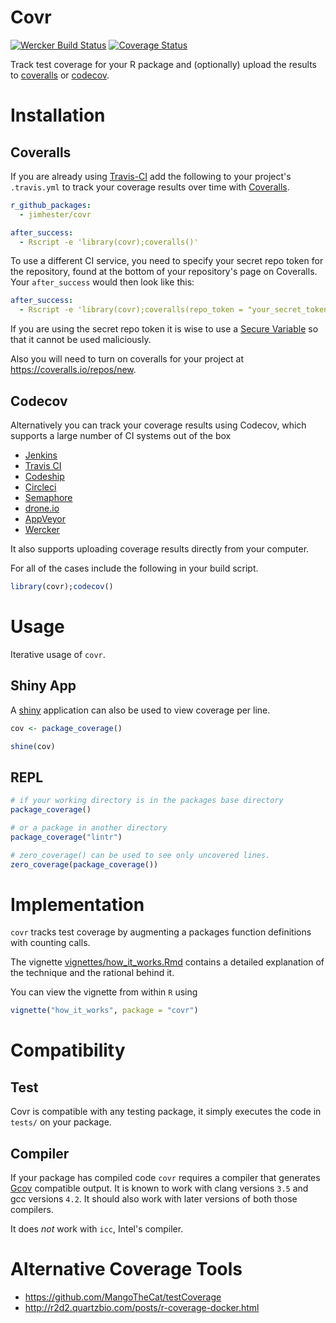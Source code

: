 # Covr #
[![Wercker Build Status](https://img.shields.io/wercker/ci/7b3f03814c6f978cfaad12b4d0378b11.svg "wercker status")](https://app.wercker.com/project/bykey/7b3f03814c6f978cfaad12b4d0378b11)
[![Coverage Status](https://img.shields.io/coveralls/jimhester/covr.svg?style=flat)](https://coveralls.io/r/jimhester/covr?branch=master)

Track test coverage for your R package and (optionally) upload the results to
[coveralls](https://coveralls.io/) or [codecov](https://codecov.io/).

# Installation #
## Coveralls ##
If you are already using [Travis-CI](https://travis-ci.org) add the
following to your project's `.travis.yml` to track your coverage results
over time with [Coveralls](https://coveralls.io/).

```yml
r_github_packages:
  - jimhester/covr

after_success:
  - Rscript -e 'library(covr);coveralls()'
```

To use a different CI service, you need to specify your secret repo token for
the repository, found at the bottom of your repository's page on Coveralls.
Your `after_success` would then look like this:

```yml
after_success:
  - Rscript -e 'library(covr);coveralls(repo_token = "your_secret_token")'
```

If you are using the secret repo token it is wise to use a [Secure
Variable](http://docs.travis-ci.com/user/environment-variables/#Secure-Variables)
so that it cannot be used maliciously.

Also you will need to turn on coveralls for your project at <https://coveralls.io/repos/new>.

## Codecov ##
Alternatively you can track your coverage results using Codecov, which supports
a large number of CI systems out of the box

- [Jenkins](https://jenkins-ci.org)
- [Travis CI](https://travis-ci.com)
- [Codeship](https://www.codeship.io/)
- [Circleci](https://circleci.com)
- [Semaphore](https://semaphoreapp.com)
- [drone.io](https://drone.io)
- [AppVeyor](http://www.appveyor.com)
- [Wercker](http://wercker.com)

It also supports uploading coverage results directly from your computer.

For all of the cases include the following in your build script.

```r
library(covr);codecov()
```

# Usage #
Iterative usage of `covr`.

## Shiny App ##
A [shiny](http://shiny.rstudio.com/) application can also be used to
view coverage per line.
```r
cov <- package_coverage()

shine(cov)
```

## REPL ##
```r
# if your working directory is in the packages base directory
package_coverage()

# or a package in another directory
package_coverage("lintr")

# zero_coverage() can be used to see only uncovered lines.
zero_coverage(package_coverage())
```

# Implementation #
`covr` tracks test coverage by augmenting a packages function definitions with
counting calls.

The vignette
[vignettes/how_it_works.Rmd](https://github.com/jimhester/covr/blob/master/vignettes/how_it_works.Rmd)
contains a detailed explanation of the technique and the rational behind it.

You can view the vignette from within `R` using

```r
vignette("how_it_works", package = "covr")
```
# Compatibility #
## Test ##
Covr is compatible with any testing package, it simply executes the code in
`tests/` on your package.

## Compiler ##
If your package has compiled code `covr` requires a compiler that generates
[Gcov](https://gcc.gnu.org/onlinedocs/gcc/Gcov.html) compatible
output.  It is known to work with clang versions `3.5` and gcc versions `4.2`.
It should also work with later versions of both those compilers.

It does _not_ work with `icc`, Intel's compiler.

# Alternative Coverage Tools #
- <https://github.com/MangoTheCat/testCoverage>
- <http://r2d2.quartzbio.com/posts/r-coverage-docker.html>
